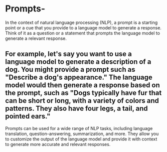 # Prompts-
In the context of natural language processing (NLP), a prompt is a starting point or a cue that you provide to a language model to generate a response. Think of it as a question or a statement that prompts the language model to generate a relevant response.

## For example, let's say you want to use a language model to generate a description of a dog. You might provide a prompt such as "Describe a dog's appearance." The language model would then generate a response based on the prompt, such as "Dogs typically have fur that can be short or long, with a variety of colors and patterns. They also have four legs, a tail, and pointed ears."
Prompts can be used for a wide range of NLP tasks, including language translation, question-answering, summarization, and more. They allow you to customize the output of the language model and provide it with context to generate more accurate and relevant responses.
